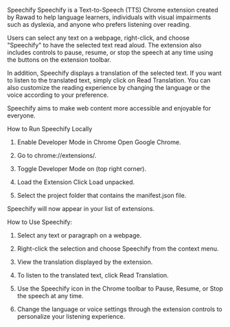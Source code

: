 Speechify
Speechify is a Text-to-Speech (TTS) Chrome extension created by Rawad to help language learners, individuals with visual impairments such as dyslexia, and anyone who prefers listening over reading.

Users can select any text on a webpage, right-click, and choose "Speechify" to have the selected text read aloud. The extension also includes controls to pause, resume, or stop the speech at any time using the buttons on the extension toolbar.

In addition, Speechify displays a translation of the selected text. If you want to listen to the translated text, simply click on Read Translation. You can also customize the reading experience by changing the language or the voice according to your preference.

Speechify aims to make web content more accessible and enjoyable for everyone.

How to Run Speechify Locally
1. Enable Developer Mode in Chrome
Open Google Chrome.

2. Go to chrome://extensions/.

3. Toggle Developer Mode on (top right corner).

4. Load the Extension Click Load unpacked.

5. Select the project folder that contains the manifest.json file.

Speechify will now appear in your list of extensions.

How to Use Speechify:
1. Select any text or paragraph on a webpage.

2. Right-click the selection and choose Speechify from the context menu.

3. View the translation displayed by the extension.

4. To listen to the translated text, click Read Translation.

5. Use the Speechify icon in the Chrome toolbar to Pause, Resume, or Stop the speech at any time.

6. Change the language or voice settings through the extension controls to personalize your listening experience.

